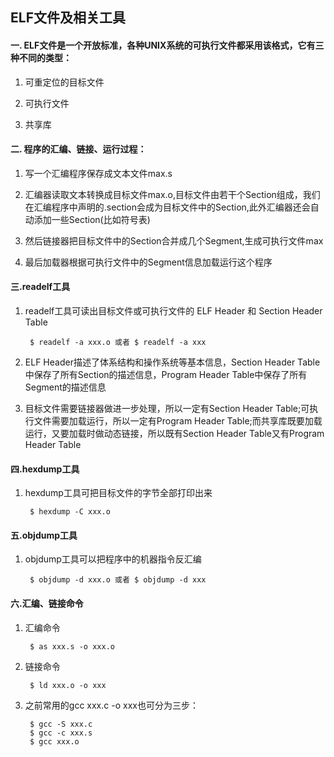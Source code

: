 ## ELF文件及相关工具

#### 一. ELF文件是一个开放标准，各种UNIX系统的可执行文件都采用该格式，它有三种不同的类型：

1. 可重定位的目标文件

2. 可执行文件

3. 共享库

#### 二. 程序的汇编、链接、运行过程：

1. 写一个汇编程序保存成文本文件max.s

2. 汇编器读取文本转换成目标文件max.o,目标文件由若干个Section组成，我们在汇编程序中声明的.section会成为目标文件中的Section,此外汇编器还会自动添加一些Section(比如符号表)

3. 然后链接器把目标文件中的Section合并成几个Segment,生成可执行文件max

4. 最后加载器根据可执行文件中的Segment信息加载运行这个程序

#### 三.readelf工具

1. readelf工具可读出目标文件或可执行文件的 ELF Header 和 Section Header Table

        $ readelf -a xxx.o 或者 $ readelf -a xxx

2. ELF Header描述了体系结构和操作系统等基本信息，Section Header Table中保存了所有Section的描述信息，Program Header Table中保存了所有Segment的描述信息

3. 目标文件需要链接器做进一步处理，所以一定有Section Header Table;可执行文件需要加载运行，所以一定有Program Header Table;而共享库既要加载运行，又要加载时做动态链接，所以既有Section Header Table又有Program Header Table

#### 四.hexdump工具

1. hexdump工具可把目标文件的字节全部打印出来

	    $ hexdump -C xxx.o

#### 五.objdump工具

1. objdump工具可以把程序中的机器指令反汇编

		$ objdump -d xxx.o 或者 $ objdump -d xxx


#### 六.汇编、链接命令

1. 汇编命令
		
		$ as xxx.s -o xxx.o

2. 链接命令

		$ ld xxx.o -o xxx

3. 之前常用的gcc xxx.c -o xxx也可分为三步：

		$ gcc -S xxx.c
        $ gcc -c xxx.s
        $ gcc xxx.o